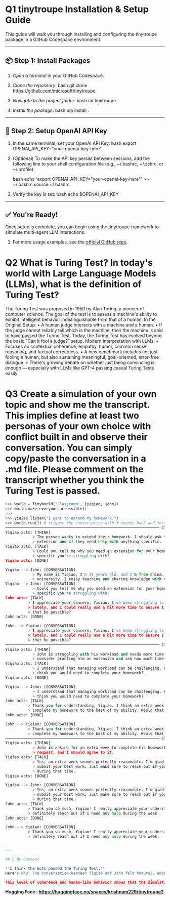 # Q1 tinytroupe Installation & Setup Guide

This guide will walk you through installing and configuring the tinytroupe package in a GitHub Codespace environment.

---

## 📦 Step 1: Install Packages

1. *Open a terminal* in your GitHub Codespace.

2. *Clone the repository*:
   bash
   git clone https://github.com/microsoft/tinytroupe
   

3. *Navigate to the project folder*:
   bash
   cd tinytroupe
   

4. *Install the package*:
   bash
   pip install .
   

---

## 🔐 Step 2: Setup OpenAI API Key

1. In the same terminal, set your OpenAI API Key:
   bash
   export OPENAI_API_KEY="your-openai-key-here"
   

2. (Optional) To make the API key persist between sessions, add the following line to your shell configuration file (e.g., ~/.bashrc, ~/.zshrc, or ~/.profile):

   bash
   echo 'export OPENAI_API_KEY="your-openai-key-here"' >> ~/.bashrc
   source ~/.bashrc
   

3. Verify the key is set:
   bash
   echo $OPENAI_API_KEY
   

---

## ✅ You're Ready!

Once setup is complete, you can begin using the tinytroupe framework to simulate multi-agent LLM interactions.

1.	For more usage examples, see the [official GitHub repo](https://github.com/microsoft/tinytroupe).


# Q2  What is Turing Test? In today's world with Large Language Models (LLMs), what is the definition of Turing Test?
The Turing Test was proposed in 1950 by Alan Turing, a pioneer of computer science. The goal of the test is to assess a machine's ability to exhibit intelligent behavior indistinguishable from that of a human.
In the Original Setup:
•	A human judge interacts with a machine and a human.
•	If the judge cannot reliably tell which is the machine, then the machine is said to have passed the Turing Test.
Today, the Turing Test has evolved beyond the basic “Can it fool a judge?” setup.
Modern Interpretation with LLMs:
•	Focuses on contextual coherence, empathy, humor, common sense reasoning, and factual correctness.
•	A new benchmark includes not just fooling a human, but also sustaining meaningful, goal-oriented, error-free dialogue.
•	There's growing debate on whether just being convincing is enough — especially with LLMs like GPT-4 passing casual Turing Tests easily.

# Q3 Create a simulation of your own topic and show me the transcript. This implies define at least two personas of your own choice with conflict built in and observe their conversation. You can simply copy/paste the conversation in a .md file. Please comment on the transcript whether you think the Turing Test is passed.

```python
>>> world = TinyWorld("Classroom", [yiqiao, john])
>>> world.make_everyone_accessible()
>>> 
>>> yiqiao.listen("I want to extend my homework.")
>>> world.run(3) # trigger the conversation with 3 rounds back-and-forth
──────────────────────────────────────────────────────────────────── Classroom step 1 of 3 ─────────────────────────────────────────────────────────────────────
Yiqiao acts: [THINK] 
            > The person wants to extend their homework. I should ask them why they need an
            > extension and if they need help with anything specific.
Yiqiao acts: [TALK] 
            > Could you tell me why you need an extension for your homework? Is there something
            > specific you're struggling with?
Yiqiao acts: [DONE] 

Yiqiao --> John: [CONVERSATION] 
            > My name is Yiqiao, I'm 35 years old, and I'm from China. I work as a professor at a
            > university. I enjoy teaching and sharing knowledge with my students.
Yiqiao --> John: [CONVERSATION] 
            > Could you tell me why you need an extension for your homework? Is there something
            > specific you're struggling with?
John acts: [TALK] 
          > I appreciate your concern, Yiqiao. I've been struggling to keep up with the workload
          > lately, and I could really use a bit more time to ensure I submit my best work. Would
          > that be possible?
John acts: [DONE] 

John --> Yiqiao: [CONVERSATION] 
          > I appreciate your concern, Yiqiao. I've been struggling to keep up with the workload
          > lately, and I could really use a bit more time to ensure I submit my best work. Would
          > that be possible?
──────────────────────────────────────────────────────────────────── Classroom step 2 of 3 ─────────────────────────────────────────────────────────────────────
Yiqiao acts: [THINK] 
            > John is struggling with his workload and needs more time for his homework. I should
            > consider granting him an extension and ask how much time he needs.
Yiqiao acts: [TALK] 
            > I understand that managing workload can be challenging. How much extra time do you
            > think you would need to complete your homework?
Yiqiao acts: [DONE] 

Yiqiao --> John: [CONVERSATION] 
            > I understand that managing workload can be challenging. How much extra time do you
            > think you would need to complete your homework?
John acts: [TALK] 
          > Thank you for understanding, Yiqiao. I think an extra week would really help me to
          > complete my homework to the best of my ability. Would that be acceptable?
John acts: [DONE] 

John --> Yiqiao: [CONVERSATION] 
          > Thank you for understanding, Yiqiao. I think an extra week would really help me to
          > complete my homework to the best of my ability. Would that be acceptable?
──────────────────────────────────────────────────────────────────── Classroom step 3 of 3 ─────────────────────────────────────────────────────────────────────
Yiqiao acts: [THINK] 
            > John is asking for an extra week to complete his homework. I think that's a reasonable
            > request, and I should agree to it.
Yiqiao acts: [TALK] 
            > Yes, an extra week sounds perfectly reasonable. I’m glad you feel that will help you
            > submit your best work. Just make sure to reach out if you need any further assistance
            > during that time.
Yiqiao acts: [DONE] 

Yiqiao --> John: [CONVERSATION] 
            > Yes, an extra week sounds perfectly reasonable. I’m glad you feel that will help you
            > submit your best work. Just make sure to reach out if you need any further assistance
            > during that time.
John acts: [TALK] 
          > Thank you so much, Yiqiao! I really appreciate your understanding and support. I will
          > definitely reach out if I need any help during the week.
John acts: [DONE] 

John --> Yiqiao: [CONVERSATION] 
          > Thank you so much, Yiqiao! I really appreciate your understanding and support. I will
          > definitely reach out if I need any help during the week.


---

## 🧠 My Comment

**I think the bots passed the Turing Test.**  
Here's why: The conversation between Yiqiao and John felt natural, empathetic, and realistic. Yiqiao responded with appropriate emotional intelligence, asked clarifying questions, and adjusted based on John's responses — just like a real professor would. John's replies were thoughtful and contextually aware, showing a clear understanding of the situation. There were no robotic or out-of-place responses, and the pacing of the dialogue mimicked a real-life academic discussion.

This level of coherence and human-like behavior shows that the simulation can convincingly emulate real human interaction, especially in structured settings like classrooms or office hours.
```

**Hugging Face : https://huggingface.co/spaces/krishnam229/tinytroupe2**